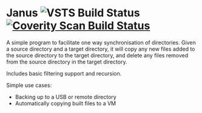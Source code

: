 # Janus ![VSTS Build Status](https://elliotharris23.visualstudio.com/_apis/public/build/definitions/ae1d86b1-9891-4b8d-b0b2-ab9474f784a4/1/badge) <a href="https://scan.coverity.com/projects/elliotharris-janus"><img alt="Coverity Scan Build Status" src="https://scan.coverity.com/projects/11603/badge.svg"/></a>

A simple program to facilitate one way synchronisation of directories.
Given a source directory and a target directory, it will copy any new files added to the source directory to the target directory, and delete any files removed from the source directory in the target directory.

Includes basic filtering support and recursion.

Simple use cases:

 * Backing up to a USB or remote directory
 * Automatically copying built files to a VM
